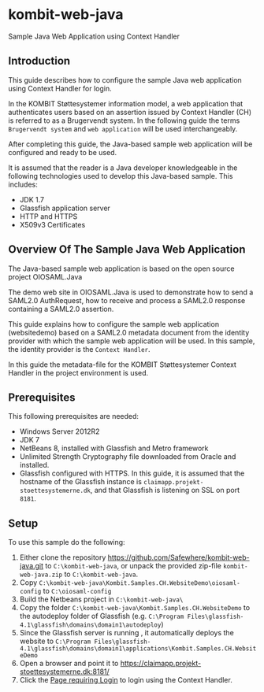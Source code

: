 # kombit-web-java
Sample Java Web Application using Context Handler

## <a name=“introduction”></a>Introduction

This guide describes how to configure the sample Java web application using Context Handler for login.

In the KOMBIT Støttesystemer information model, a web application that authenticates users based on an assertion issued by Context Handler (CH) is referred to as a Brugervendt system. In the following guide the terms `Brugervendt system` and `web application` will be used interchangeably.

After completing this guide, the Java-based sample web application will be configured and ready to be used.

It is assumed that the reader is a Java developer knowledgeable in the following technologies used to develop this Java-based sample. This includes:* JDK 1.7
* Glassfish application server
* HTTP and HTTPS
* X509v3 Certificates

## Overview Of The Sample Java Web Application
The Java-based sample web application is based on the open source project OIOSAML.JavaThe demo web site in OIOSAML.Java is used to demonstrate how to send a SAML2.0 AuthRequest, how to receive and process a SAML2.0 response containing a SAML2.0 assertion. This guide explains how to configure the sample web application (websitedemo) based on a SAML2.0 metadata document from the identity provider with which the sample web application will be used. In this sample, the identity provider is the `Context Handler`.
In this guide the metadata-file for the KOMBIT Støttesystemer Context Handler in the project environment is used.

## <a name=“prerequisites”></a>Prerequisites
This following prerequisites are needed:* Windows Server 2012R2
* JDK 7 
* NetBeans 8, installed with Glassfish and Metro framework
* Unlimited Strength Cryptography file downloaded from Oracle and installed.
* Glassfish configured with HTTPS. In this guide, it is assumed that the hostname of the Glassfish instance is `claimapp.projekt-stoettesystemerne.dk`, and that Glassfish is listening on SSL on port `8181`.

## <a name=“setup”></a>Setup
To use this sample do the following:

1. Either clone the repository <https://github.com/Safewhere/kombit-web-java.git> to `C:\kombit-web-java`, or unpack the provided zip-file `kombit-web-java.zip` to `C:\kombit-web-java`.
2. Copy `C:\kombit-web-java\Kombit.Samples.CH.WebsiteDemo\oiosaml-config` to `C:\oiosaml-config`
3. Build the Netbeans project in `C:\kombit-web-java\`
4. Copy the folder `C:\kombit-web-java\Kombit.Samples.CH.WebsiteDemo` to the autodeploy folder of Glassfish (e.g. `C:\Program Files\glassfish-4.1\glassfish\domains\domain1\autodeploy`)
5. Since the Glassfish server is running , it automatically deploys the website to `C:\Program Files\glassfish-4.1\glassfish\domains\domain1\applications\Kombit.Samples.CH.WebsiteDemo`
6. Open a browser and point it to <https://claimapp.projekt-stoettesystemerne.dk:8181/>
7. Click the [Page requiring Login](https://claimapp.projekt-stoettesystemerne.dk:8181/priv1.jsp) to login using the Context Handler. 
